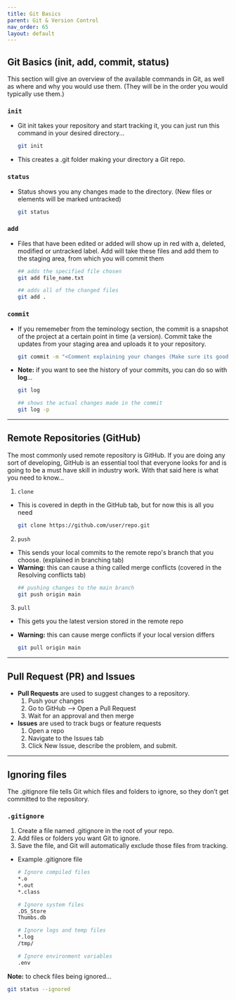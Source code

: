 ```yaml
---
title: Git Basics
parent: Git & Version Control
nav_order: 65
layout: default
---
```


## Git Basics (init, add, commit, status)
This section will give an overview of the available commands in Git, as well as where and why you would use them. (They will be in the order you would typically use them.)

### `init`
- Git init takes your repository and start tracking it, you can just run this command in your desired directory...
    ```bash
    git init 
    ```
- This creates a .git folder making your directory a Git repo.

### `status`
- Status shows you any changes made to the directory. (New files or elements will be marked untracked)
    ```bash
    git status
    ```

### `add`
- Files that have been edited or added will show up in red with a, deleted, modified or untracked label. Add will take these files and add them to the staging area, from which you will commit them 
 
    ```bash 
    ## adds the specified file chosen
    git add file_name.txt

    ## adds all of the changed files 
    git add .
    ```

### `commit` 
- If you rememeber from the teminology section, the commit is a snapshot of the project at a certain point in time (a version). Commit take the updates from your staging area and uploads it to your repository.
    ```bash 
    git commit -m "<Comment explaining your changes (Make sure its good!!)>"
    ```

- **Note:** if you want to see the history of your commits, you can do so with **log**...
    ```bash
    git log 

    ## shows the actual changes made in the commit
    git log -p
    ```

---

## Remote Repositories (GitHub)
The most commonly used remote repository is GitHub. If you are doing any sort of developing, GitHub is an essential tool that everyone looks for and is going to be a must have skill in industry work. With that said here is what you need to know...
1. `clone`
- This is covered in depth in the GitHub tab, but for now this is all you need
    ```bash 
    git clone https://github.com/user/repo.git
    ```
2. `push`
- This sends your local commits to the remote repo's branch that you choose. (explained in branching tab) 
- **Warning:** this can cause a thing called merge conflicts (covered in the Resolving conflicts tab)
    ```bash 
    ## pushing changes to the main branch
    git push origin main
    ```
3. `pull`
- This gets you the latest version stored in the remote repo
- **Warning:** this can cause merge conflicts if your local version differs

    ```bash 
    git pull origin main
    ```

---

## Pull Request (PR) and Issues
- **Pull Requests** are used to suggest changes to a repository.
    1. Push your changes 
    2. Go to GitHub --> Open a Pull Request
    3. Wait for an approval and then merge
- **Issues** are used to track bugs or feature requests
    1. Open a repo
    2. Navigate to the Issues tab
    3. Click New Issue, describe the problem, and submit.


---

## Ignoring files 
The .gitignore file tells Git which files and folders to ignore, so they don’t get committed to the repository.

### `.gitignore`

1. Create a file named .gitignore in the root of your repo.
2. Add files or folders you want Git to ignore.
3. Save the file, and Git will automatically exclude those files from tracking.

- Example .gitignore file
    ```bash 
    # Ignore compiled files
    *.o
    *.out
    *.class

    # Ignore system files
    .DS_Store
    Thumbs.db

    # Ignore logs and temp files
    *.log
    /tmp/

    # Ignore environment variables
    .env
    ```

**Note:** to check files being ignored...

```bash 
git status --ignored
```
